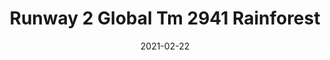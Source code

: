 ---
tags: 
  - "To Market"
  - "Rubber Flooring"
  - "Runway2"
title: "Runway 2 Global Tm 2941 Rainforest"
designer: "To Market"
image_primary: "img/2941.jpg"
href: "https://www.tomkt.com/runway-2-swatches"
description: "ROLL%20SIZE%3A%204%27%20x%2025%27%A0%20or%204%27%20x%2050%27"
category: "rubber-flooring-runway2"
subtitle: ""
manufacturer: "ToMarket"
slug: "/manufacturers/tomarket/rubber-flooring-runway-2/to-market-runway-2-global-tm-2941-rainforest"
date: "2021-02-22"
---